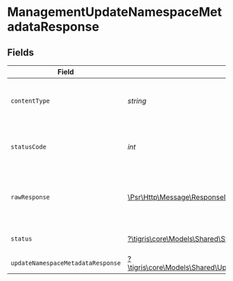 # ManagementUpdateNamespaceMetadataResponse


## Fields

| Field                                                                                                                 | Type                                                                                                                  | Required                                                                                                              | Description                                                                                                           |
| --------------------------------------------------------------------------------------------------------------------- | --------------------------------------------------------------------------------------------------------------------- | --------------------------------------------------------------------------------------------------------------------- | --------------------------------------------------------------------------------------------------------------------- |
| `contentType`                                                                                                         | *string*                                                                                                              | :heavy_check_mark:                                                                                                    | HTTP response content type for this operation                                                                         |
| `statusCode`                                                                                                          | *int*                                                                                                                 | :heavy_check_mark:                                                                                                    | HTTP response status code for this operation                                                                          |
| `rawResponse`                                                                                                         | [\Psr\Http\Message\ResponseInterface](https://www.php-fig.org/psr/psr-7/#33-psrhttpmessageresponseinterface)          | :heavy_minus_sign:                                                                                                    | Raw HTTP response; suitable for custom response parsing                                                               |
| `status`                                                                                                              | [?\tigris\core\Models\Shared\Status](../../models/shared/Status.md)                                                   | :heavy_minus_sign:                                                                                                    | Default error response                                                                                                |
| `updateNamespaceMetadataResponse`                                                                                     | [?\tigris\core\Models\Shared\UpdateNamespaceMetadataResponse](../../models/shared/UpdateNamespaceMetadataResponse.md) | :heavy_minus_sign:                                                                                                    | OK                                                                                                                    |